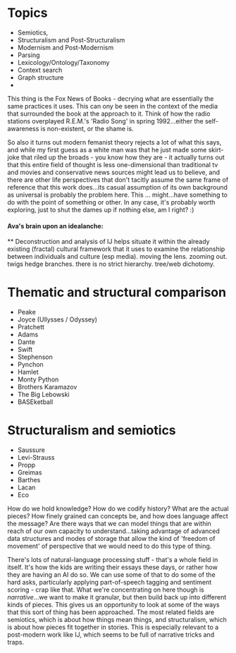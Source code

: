 
# Topics
- Semiotics,
- Structuralism and Post-Structuralism
- Modernism and Post-Modernism
- Parsing
- Lexicology/Ontology/Taxonomy
- Context search
- Graph structure
- 

This thing is the Fox News of Books - decrying what are essentially the same practices it uses.  This can ony be seen in the context of the media that surrounded the book at the approach to it.   Think of how the radio stations overplayed R.E.M.'s 'Radio Song' in spring 1992...either the self-awareness is non-existent, or the shame is.

So also it turns out modern femanist theory rejects a lot of what this says, and while my first guess as a white man was that he just made some skirt-joke that riled up the broads - you know how they are - it actually turns out that this entire field of thought is less one-dimensional than traditional tv and movies and conservative news sources might lead us to believe, and there are other life perspectives that don't tacitly assume the same frame of reference that this work does...its casual assumption of its own background as universal is probably the problem here.  This ... might...have something to do with the point of something or other.  In any case, it's probably worth exploring, just to shut the dames up if nothing else, am I right? :)

#### Ava's brain upon an idealanche:
** Deconstruction and analysis of IJ helps situate it within the already existing (fractal) cultural framework that it uses to examine the relationship between individuals and culture (esp media). 
moving the lens. 
zooming out. 
twigs hedge branches. 
there is no strict hierarchy. 
tree/web dichotomy.


# Thematic and structural comparison
- Peake
- Joyce (Ullysses / Odyssey)
- Pratchett
- Adams
- Dante
- Swift
- Stephenson
- Pynchon
- Hamlet
- Monty Python
- Brothers Karamazov
- The Big Lebowski
- BASEketball


# Structuralism and semiotics
- Saussure
- Levi-Strauss
- Propp
- Greimas
- Barthes
- Lacan
- Eco

How do we hold knowledge?  How do we codify history?  What are the actual pieces?  How finely grained can concepts be, and how does language affect the message?  Are there ways that we can model things that are within reach of our own capacity to understand...taking advantage of advanced data structures and modes of storage that allow the kind of 'freedom of movement' of perspective that we would need to do this type of thing.

There's lots of natural-language processing stuff - that's a whole field in itself.  It's how the kids are writing their essays these days, or rather how they are having an AI do so.  We can use some of that to do some of the hard asks, particularly applying part-of-speech tagging and sentiment scoring - crap like that.  What we're concentrating on here though is *narrative*...we want to make it granular, but then build back up into different kinds of pieces.  This gives us an opportunity to look at some of the ways that this sort of thing has been approached.  The most related fields are semiotics, which is about how things mean things, and structuralism, which is about how pieces fit together in stories.  This is especially relevant to a post-modern work like IJ, which seems to be full of narrative tricks and traps.


